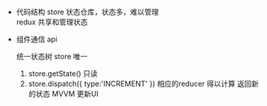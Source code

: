 - 代码结构
  store 
    状态仓库，状态多，难以管理  
    redux 共享和管理状态 

- 组件通信
  api
  
  统一状态树 store 唯一
  1. store.getState() 只读
  2. store.dispatch({
      type:'INCREMENT'
  })
  相应的reducer 得以计算 返回新的状态
  MVVM 更新UI